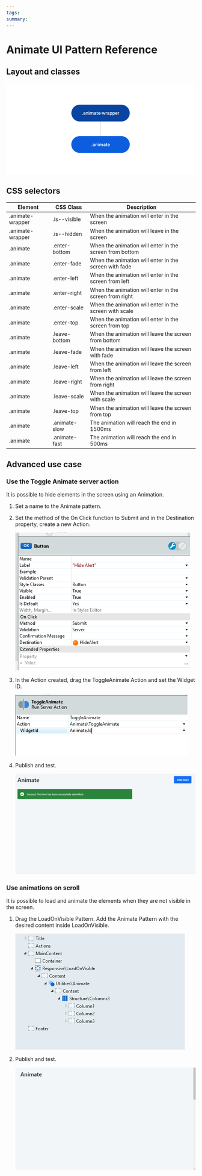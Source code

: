 ```yaml
---
tags:
summary: 
---
```


# Animate UI Pattern Reference

## Layout and classes

![](<images/animate-image-3.png>)

## CSS selectors

| **Element** |  **CSS Class** |  **Description**  |
| ---|---|---
| .animate-wrapper | .is--visible |  When the animation will enter in the screen  |
| .animate-wrapper | .is--hidden |  When the animation will leave in the screen |
| .animate | .enter-bottom |  When the animation will enter in the screen from bottom |
| .animate | .enter-fade |  When the animation will enter in the screen with fade |
| .animate | .enter-left |  When the animation will enter in the screen from left |
| .animate | .enter-right |  When the animation will enter in the screen from right |
| .animate | .enter-scale |  When the animation will enter in the screen with scale |
| .animate | .enter-top |  When the animation will enter in the screen from top |
| .animate | .leave-bottom |  When the animation will leave the screen from bottom |
| .animate | .leave-fade |  When the animation will leave the screen with fade |
| .animate | .leave-left |  When the animation will leave the screen from left |
| .animate | .leave-right |  When the animation will leave the screen from right |
| .animate | .leave-scale |  When the animation will leave the screen with scale |
| .animate | .leave-top |  When the animation will leave the screen from top |
| .animate | .animate-slow | The animation will reach the end in 1500ms |
| .animate | .animate-fast | The animation will reach the end in 500ms |


## Advanced use case

### Use the Toggle Animate server action

It is possible to hide elements in the screen using an Animation.

1. Set a name to the Animate pattern.

1. Set the method of the On Click function to Submit and in the Destination property, create a new Action.

    ![](<images/animate-image-4.png>)

1. In the Action created, drag the ToggleAnimate Action and set the Widget ID.

    ![](<images/animate-image-5.png>)

1. Publish and test.

    ![](<images/animate-image-6.gif?width=600>)

### Use animations on scroll

It is possible to load and animate the elements when they are not visible in the screen.

1. Drag the LoadOnVisible Pattern. Add the Animate Pattern with the desired content inside LoadOnVisible.

    ![](<images/animate-image-7.png>)

1. Publish and test.

    ![](<images/animate-image-8.gif?width=600>)
